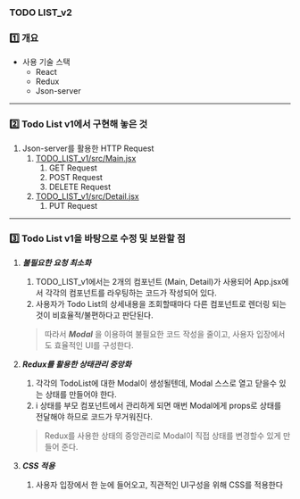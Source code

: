 ### TODO LIST_v2
### 1️⃣ 개요
- 사용 기술 스택
  - React
  - Redux
  - Json-server
---------------------------------
### 2️⃣ Todo List v1에서 구현해 놓은 것
  1. Json-server를 활용한 HTTP Request
     1. [TODO_LIST_v1/src/Main.jsx](https://github.com/augusstt06/TODO_LIST_v1/blob/master/src/Main.jsx)
        1. GET Request
        2. POST Request
        3. DELETE Request
     2. [TODO_LIST_v1/src/Detail.jsx](https://github.com/augusstt06/TODO_LIST_v1/blob/master/src/Detail.jsx)
        1. PUT Request
---------------------------------

### 3️⃣ Todo List v1을 바탕으로 수정 및 보완할 점
  1. ___불필요한 요청 최소화___  
     1. TODO_LIST_v1에서는 2개의 컴포넌트 (Main, Detail)가 사용되어 App.jsx에서 각각의 컴포넌트를 라우팅하는 코드가 작성되어 있다.
     2. 사용자가 Todo List의 상세내용을 조회할때마다 다른 컴포넌트로 렌더링 되는것이 비효율적/불편하다고 판단된다.
     >따라서 ___Modal___ 을 이용하여 불필요한 코드 작성을 줄이고, 사용자 입장에서도 효율적인 UI를 구성한다.  
  
  2. ___Redux를 활용한 상태관리 중앙화___
     1. 각각의 TodoList에 대한 Modal이 생성될텐데, Modal 스스로 열고 닫을수 있는 상태를 만들어야 한다.
     2. i 상태를 부모 컴포넌트에서 관리하게 되면 매번 Modal에게 props로 상태를 전달해야 하므로 코드가 무거워진다.
     > Redux를 사용한 상태의 중앙관리로 Modal이 직접 상태를 변경할수 있게 만들어 준다.  
  
  3. ___CSS 적용___
     1. 사용자 입장에서 한 눈에 들어오고, 직관적인 UI구성을 위해 CSS를 적용한다  

    